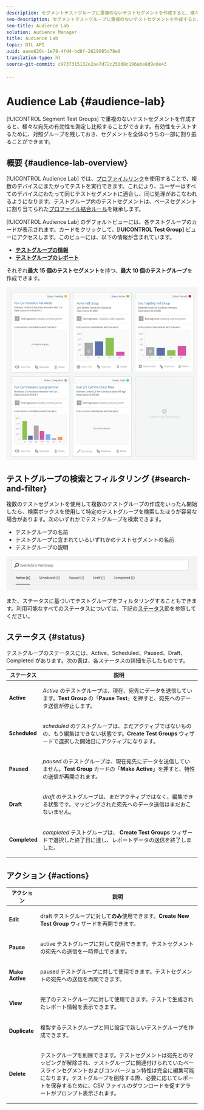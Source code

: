```yaml
---
description: セグメントテストグループに重複のないテストセグメントを作成すると、様々な宛先の有効性を測定し比較することができます。有効性をテストするために、対照グループを残しておき、セグメントを全体のうちの一部に割り振ることができます。
seo-description: セグメントテストグループに重複のないテストセグメントを作成すると、様々な宛先の有効性を測定し比較することができます。有効性をテストするために、対照グループを残しておき、セグメントを全体のうちの一部に割り振ることができます。
seo-title: Audience Lab
solution: Audience Manager
title: Audience Lab
topic: DIL API
uuid: aaee820c-1e78-4fd4-bd8f-2629085d78e9
translation-type: ht
source-git-commit: c9737315132e2ae7d72c250d8c196abe8d9e0e43

---
```



# Audience Lab {#audience-lab}

[!UICONTROL Segment Test Groups] で重複のないテストセグメントを作成すると、様々な宛先の有効性を測定し比較することができます。有効性をテストするために、対照グループを残しておき、セグメントを全体のうちの一部に割り振ることができます。

## 概要 {#audience-lab-overview}

[!UICONTROL Audience Lab] では、[プロファイルリンク](../../features/profile-merge-rules/merge-rules-overview.md)を使用することで、複数のデバイスにまたがってテストを実行できます。これにより、ユーザーはすべてのデバイスにわたって同じテストセグメントに適合し、同じ処理がおこなわれるようになります。テストグループ内のテストセグメントは、ベースセグメントに割り当てられた[プロファイル結合ルール](../../features/profile-merge-rules/merge-rules-dashboard.md)を継承します。

[!UICONTROL Audience Lab] のデフォルトビューには、各テストグループのカードが表示されます。カードをクリックして、**[!UICONTROL Test Group]** ビューにアクセスします。このビューには、以下の情報が含まれています。

* **[テストグループの情報](../../features/audience-lab/audience-lab-information-view.md)**
* **[テストグループのレポート](../../features/audience-lab/audience-lab-reporting-view.md)**

それぞれ&#x200B;**最大 15 個のテストセグメント**&#x200B;を持つ、**最大 10 個のテストグループ**&#x200B;を作成できます。

![](assets/test-groups-view.PNG)

## テストグループの検索とフィルタリング {#search-and-filter}

複数のテストセグメントを使用して複数のテストグループの作成をいったん開始したら、検索ボックスを使用して特定のテストグループを検索したほうが容易な場合があります。次のいずれかでテストグループを検索できます。

* テストグループの名前
* テストグループに含まれているいずれかのテストセグメントの名前
* テストグループの説明

![](assets/search_and_filter_audience_lab.png)

また、ステータスに基づいてテストグループをフィルタリングすることもできます。利用可能なすべてのステータスについては、下記の[ステータス](../../features/audience-lab/audience-lab.md#status)節を参照してください。

## ステータス {#status}

テストグループのステータスには、Active、Scheduled、Paused、Draft、Completed があります。次の表は、各ステータスの詳細を示したものです。

<table id="table_7A0388BA02E045AC971C06A22DAC2C63"> 
 <thead> 
  <tr> 
   <th colname="col1" class="entry"> ステータス </th> 
   <th colname="col2" class="entry"> 説明 </th> 
  </tr> 
 </thead>
 <tbody> 
  <tr> 
   <td colname="col1"> <p> <b><span class="uicontrol"> Active </span></b> </p> </td> 
   <td colname="col2"> <p><i>Active</i> のテストグループは、現在、宛先にデータを送信しています。<b><span class="uicontrol">Test Group</span></b> の「<b><span class="uicontrol">Pause Test</span></b>」を押すと、宛先へのデータ送信が停止します。 </p> </td> 
  </tr> 
  <tr> 
   <td colname="col1"> <p> <b><span class="uicontrol"> Scheduled </span></b> </p> </td> 
   <td colname="col2"> <p><i>scheduled</i> のテストグループは、まだアクティブではないものの、もう編集はできない状態です。<b>Create Test Groups</b> ウィザードで選択した開始日にアクティブになります。 </p> </td> 
  </tr> 
  <tr> 
   <td colname="col1"> <p> <b><span class="uicontrol">Paused </span></b> </p> </td> 
   <td colname="col2"> <p><i>paused</i> のテストグループは、現在宛先にデータを送信していません。<b><span class="uicontrol">Test Group</span></b> カードの「<b><span class="uicontrol">Make Active</span></b>」を押すと、特性の送信が再開されます。 </p> </td> 
  </tr> 
  <tr> 
   <td colname="col1"> <p> <b><span class="uicontrol"> Draft </span></b> </p> </td> 
   <td colname="col2"> <p><i>draft</i> のテストグループは、まだアクティブではなく、編集できる状態です。マッピングされた宛先へのデータ送信はまだおこないません。 </p> </td> 
  </tr> 
  <tr> 
   <td colname="col1"> <p> <b><span class="uicontrol"> Completed </span></b> </p> </td> 
   <td colname="col2"> <p><i>completed</i> テストグループは、<b><span class="uicontrol"> Create Test Groups</span></b> ウィザードで選択した終了日に達し、レポートデータの送信を終了しました。 </p> </td>
  </tr>
 </tbody>
</table>

## アクション {#actions}

<table id="table_481A411E2D2F4FE891595D00E775CF60"> 
 <thead> 
  <tr> 
   <th colname="col1" class="entry"> アクション </th> 
   <th colname="col2" class="entry"> 説明 </th>
  </tr>
 </thead>
 <tbody> 
  <tr> 
   <td colname="col1"> <p> <b><span class="uicontrol"> Edit </span></b> </p> </td>
   <td colname="col2"> <p>draft テストグループに対して<b>のみ</b>使用できます。<b><span class="uicontrol">Create New Test Group</span></b> ウィザードを再開できます。 </p> </td>
  </tr>
  <tr> 
   <td colname="col1"> <p> <b><span class="uicontrol"> Pause </span></b> </p> </td>
   <td colname="col2"> <p>active テストグループに対して使用できます。テストセグメントの宛先への送信を一時停止できます。 </p> </td>
  </tr>
  <tr> 
   <td colname="col1"> <p> <b><span class="uicontrol">Make Active</span></b> </p> </td>
   <td colname="col2"> <p>paused テストグループに対して使用できます。テストセグメントの宛先への送信を再開できます。 </p> </td>
  </tr>
  <tr> 
   <td colname="col1"> <p> <b><span class="uicontrol">View</span></b> </p> </td>
   <td colname="col2"> <p>完了のテストグループに対して使用できます。テストで生成されたレポート情報を表示できます。 </p> </td>
  </tr>
  <tr> 
   <td colname="col1"> <p> <b><span class="uicontrol"> Duplicate </span></b> </p> </td>
   <td colname="col2"> <p>複製するテストグループと同じ設定で新しいテストグループを作成できます。 </p> </td>
  </tr>
  <tr> 
   <td colname="col1"> <p> <b><span class="uicontrol"> Delete </span></b> </p> </td>
   <td colname="col2"> <p>テストグループを削除できます。テストセグメントは宛先とのマッピングが解除され、テストグループに関連付けられていたベースラインセグメントおよびコンバージョン特性は完全に編集可能になります。テストグループを削除する際、必要に応じてレポートを保存するために、CSV ファイルのダウンロードを促すアラートがプロンプト表示されます。 </p> </td>
  </tr>
 </tbody>
</table>